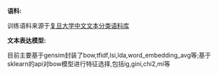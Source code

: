 **语料:**

训练语料来源于[复旦大学中文文本分类语料库](http://www.nlpir.org/download/tc-corpus-answer.rar)

**文本表达模型:**

目前主要基于gensim封装了bow,tfidf,lsi,lda,word_embedding_avg等;基于sklearn的api对bow模型进行特征选择,包括ig,gini,chi2,mi等